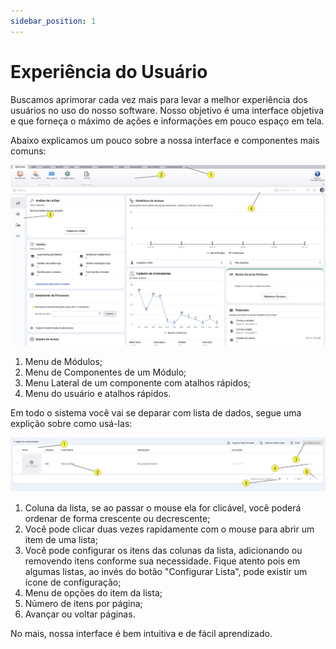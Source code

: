 ```yaml
---
sidebar_position: 1
---
```


# Experiência do Usuário

Buscamos aprimorar cada vez mais para levar a melhor experiência dos usuários no uso do nosso software. Nosso objetivo é uma interface objetiva e que forneça o máximo de ações e informações em pouco espaço em tela.

Abaixo explicamos um pouco sobre a nossa interface e componentes mais comuns:

![UI](./assets/ui1.jpg)

1) Menu de Módulos;
2) Menu de Componentes de um Módulo;
3) Menu Lateral de um componente com atalhos rápidos;
4) Menu do usuário e atalhos rápidos.

Em todo o sistema você vai se deparar com lista de dados, segue uma explição sobre como usá-las:

![UI](./assets/ui-list.jpg)

1) Coluna da lista, se ao passar o mouse ela for clicável, você poderá ordenar de forma crescente ou decrescente;
2) Você pode clicar duas vezes rapidamente com o mouse para abrir um item de uma lista;
3) Você pode configurar os itens das colunas da lista, adicionando ou removendo itens conforme sua necessidade. Fique atento pois em algumas listas, ao invés do botão "Configurar Lista", pode existir um ícone de configuração;
4) Menu de opções do item da lista;
5) Número de itens por página;
6) Avançar ou voltar páginas.

No mais, nossa interface é bem intuitiva e de fácil aprendizado.
